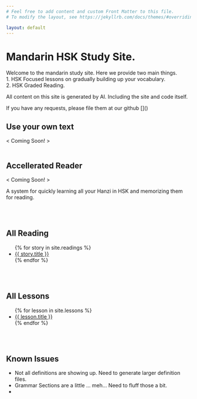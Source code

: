 ```yaml
---
# Feel free to add content and custom Front Matter to this file.
# To modify the layout, see https://jekyllrb.com/docs/themes/#overriding-theme-defaults

layout: default
---
```

<h1>Mandarin HSK Study Site.</h1>
<p>Welcome to the mandarin study site. Here we provide two main things.<br />1. HSK Focused lessons on gradually building up your vocabulary.<br />2. HSK Graded Reading.<p>
<p>All content on this site is generated by AI. Including the site and code itself.</P>
<p>If you have any requests, please file them at our github []()</p>

<h2>Use your own text</h2>
< Coming Soon! >
<br />
<br />
<h2>Accellerated Reader</h2>
<p>< Coming Soon! ></p>
<p>A system for quickly learning all your Hanzi in HSK and memorizing them for reading.</p>
<br />
<br />
<h2>All Reading</h2>
<ul>
{% for story in site.readings %}
    <li><a href="{{ site.url }}{{ site.baseurl }}/{{ story.url }}">{{ story.title }}</a></li>
{% endfor %}
</ul>
<br />
<br />
<h2>All Lessons</h2>
<ul>
  {% for lesson in site.lessons %}
    <li><a href="{{ site.url }}{{ site.baseurl }}/{{ lesson.url }}">{{ lesson.title }}</a></li>
  {% endfor %}
</ul>
<br />
<br />
<h2>Known Issues</h2>
<ul>
    <li>Not all definitions are showing up. Need to generate larger definition files.</li>
    <li>Grammar Sections are a little ... meh... Need to fluff those a bit.</li>
    <li></li>
</ul>